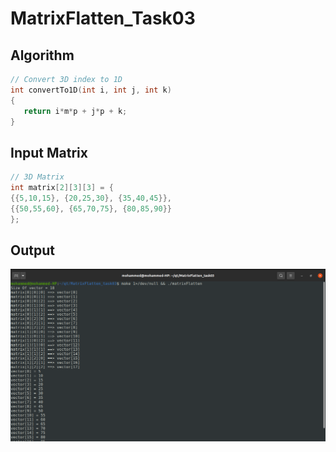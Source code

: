 # MatrixFlatten_Task03

## Algorithm
```cpp
// Convert 3D index to 1D
int convertTo1D(int i, int j, int k)
{
   return i*m*p + j*p + k;
}
```

## Input Matrix
```cpp
// 3D Matrix
int matrix[2][3][3] = {
{{5,10,15}, {20,25,30}, {35,40,45}},
{{50,55,60}, {65,70,75}, {80,85,90}}
};
```


## Output
![output](output.png)

